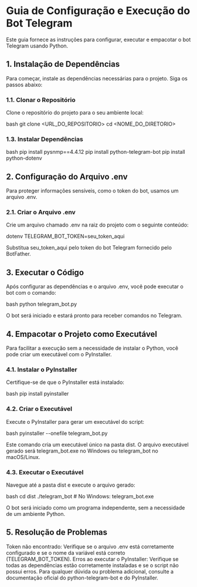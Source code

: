 # Guia de Configuração e Execução do Bot Telegram

Este guia fornece as instruções para configurar, executar e empacotar o bot Telegram usando Python.

## 1. Instalação de Dependências

Para começar, instale as dependências necessárias para o projeto. Siga os passos abaixo:

### 1.1. Clonar o Repositório

Clone o repositório do projeto para o seu ambiente local:

bash
git clone <URL_DO_REPOSITORIO>
cd <NOME_DO_DIRETORIO>

### 1.3. Instalar Dependências

bash
pip install pysnmp==4.4.12
pip install python-telegram-bot
pip install python-dotenv

## 2. Configuração do Arquivo .env
Para proteger informações sensíveis, como o token do bot, usamos um arquivo .env.

### 2.1. Criar o Arquivo .env
Crie um arquivo chamado .env na raiz do projeto com o seguinte conteúdo:

dotenv
TELEGRAM_BOT_TOKEN=seu_token_aqui

Substitua seu_token_aqui pelo token do bot Telegram fornecido pelo BotFather.

## 3. Executar o Código
Após configurar as dependências e o arquivo .env, você pode executar o bot com o comando:

bash
python telegram_bot.py

O bot será iniciado e estará pronto para receber comandos no Telegram.

## 4. Empacotar o Projeto como Executável
Para facilitar a execução sem a necessidade de instalar o Python, você pode criar um executável com o PyInstaller.

### 4.1. Instalar o PyInstaller
Certifique-se de que o PyInstaller está instalado:

bash
pip install pyinstaller

### 4.2. Criar o Executável
Execute o PyInstaller para gerar um executável do script:

bash
pyinstaller --onefile telegram_bot.py

Este comando cria um executável único na pasta dist. O arquivo executável gerado será telegram_bot.exe no Windows ou telegram_bot no macOS/Linux.

### 4.3. Executar o Executável
Navegue até a pasta dist e execute o arquivo gerado:

bash
cd dist
./telegram_bot # No Windows: telegram_bot.exe

O bot será iniciado como um programa independente, sem a necessidade de um ambiente Python.

## 5. Resolução de Problemas
Token não encontrado: Verifique se o arquivo .env está corretamente configurado e se o nome da variável está correto (TELEGRAM_BOT_TOKEN).
Erros ao executar o PyInstaller: Verifique se todas as dependências estão corretamente instaladas e se o script não possui erros.
Para qualquer dúvida ou problema adicional, consulte a documentação oficial do python-telegram-bot e do PyInstaller.